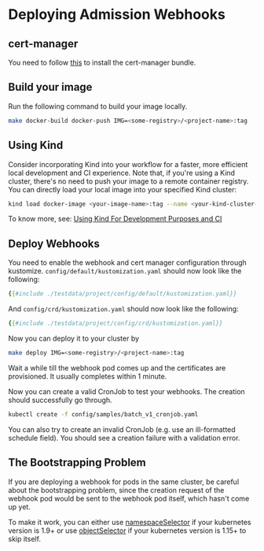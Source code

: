 # Deploying Admission Webhooks

## cert-manager

You need to follow [this](./cert-manager.md) to install the cert-manager bundle.

## Build your image

Run the following command to build your image locally.

```bash
make docker-build docker-push IMG=<some-registry>/<project-name>:tag
```

<aside class="note">
<h1> Using Kind </h1>

Consider incorporating Kind into your workflow for a faster, more efficient local development and CI experience.
Note that, if you're using a Kind cluster, there's no need to push your image to a remote container registry.
You can directly load your local image into your specified Kind cluster:

```bash
kind load docker-image <your-image-name>:tag --name <your-kind-cluster-name>
```

To know more, see: [Using Kind For Development Purposes and CI](./../reference/kind.md)

</aside>


## Deploy Webhooks

You need to enable the webhook and cert manager configuration through kustomize.
`config/default/kustomization.yaml` should now look like the following:

```yaml
{{#include ./testdata/project/config/default/kustomization.yaml}}
```

And `config/crd/kustomization.yaml` should now look like the following:

```yaml
{{#include ./testdata/project/config/crd/kustomization.yaml}}
```

Now you can deploy it to your cluster by

```bash
make deploy IMG=<some-registry>/<project-name>:tag
```

Wait a while till the webhook pod comes up and the certificates are provisioned.
It usually completes within 1 minute.

Now you can create a valid CronJob to test your webhooks. The creation should
successfully go through.

```bash
kubectl create -f config/samples/batch_v1_cronjob.yaml
```

You can also try to create an invalid CronJob (e.g. use an ill-formatted
schedule field). You should see a creation failure with a validation error.

<aside class="note warning">

<h1>The Bootstrapping Problem</h1>

If you are deploying a webhook for pods in the same cluster, be
careful about the bootstrapping problem, since the creation request of the
webhook pod would be sent to the webhook pod itself, which hasn't come up yet.

To make it work, you can either use [namespaceSelector] if your kubernetes
version is 1.9+ or use [objectSelector] if your kubernetes version is 1.15+ to
skip itself.

</aside>

[namespaceSelector]: https://github.com/kubernetes/api/blob/kubernetes-1.14.5/admissionregistration/v1beta1/types.go#L189-L233
[objectSelector]: https://github.com/kubernetes/api/blob/kubernetes-1.15.2/admissionregistration/v1beta1/types.go#L262-L274
